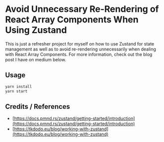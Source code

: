 # Avoid Unnecessary Re-Rendering of React Array Components When Using Zustand

This is just a refresher project for myself on how to use Zustand for state management as well as to avoid re-rendering unnecessarily when dealing with React Array Components. For more information, check out the blog post I have on medium below.

## Usage

```bash
yarn install
yarn start
```

## Credits / References

- [https://docs.pmnd.rs/zustand/getting-started/introduction](https://docs.pmnd.rs/zustand/getting-started/introduction)
- [https://tkdodo.eu/blog/working-with-zustand](https://tkdodo.eu/blog/working-with-zustand)

